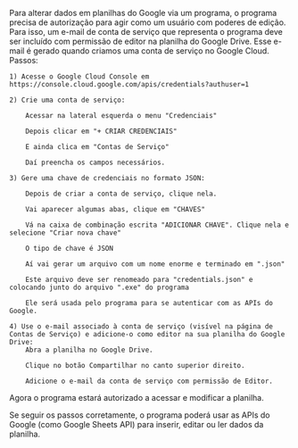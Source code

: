 Para alterar dados em planilhas do Google via um programa, o programa precisa de autorização para agir como um usuário com poderes de edição. Para isso, um e-mail de conta de serviço que representa o programa deve ser incluído com permissão de editor na planilha do Google Drive. Esse e-mail é gerado quando criamos uma conta de serviço no Google Cloud.
Passos:

    1) Acesse o Google Cloud Console em  https://console.cloud.google.com/apis/credentials?authuser=1

    2) Crie uma conta de serviço:

        Acessar na lateral esquerda o menu "Credenciais"

        Depois clicar em "+ CRIAR CREDENCIAIS"

        E ainda clica em "Contas de Serviço"

        Daí preencha os campos necessários.

    3) Gere uma chave de credenciais no formato JSON:

        Depois de criar a conta de serviço, clique nela.

        Vai aparecer algumas abas, clique em "CHAVES"

        Vá na caixa de combinação escrita "ADICIONAR CHAVE". Clique nela e selecione "Criar nova chave"

        O tipo de chave é JSON

        Aí vai gerar um arquivo com um nome enorme e terminado em ".json"

        Este arquivo deve ser renomeado para "credentials.json" e colocando junto do arquivo ".exe" do programa

        Ele será usada pelo programa para se autenticar com as APIs do Google.

    4) Use o e-mail associado à conta de serviço (visível na página de Contas de Serviço) e adicione-o como editor na sua planilha do Google Drive:
        Abra a planilha no Google Drive.

        Clique no botão Compartilhar no canto superior direito.

        Adicione o e-mail da conta de serviço com permissão de Editor.

Agora o programa estará autorizado a acessar e modificar a planilha.

Se seguir os passos corretamente, o programa poderá usar as APIs do Google (como Google Sheets API) para inserir, editar ou ler dados da planilha.